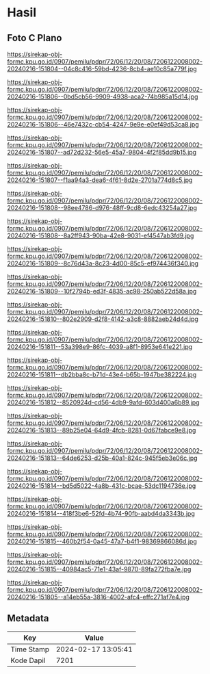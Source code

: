 # Hasil

## Foto C Plano

https://sirekap-obj-formc.kpu.go.id/0907/pemilu/pdpr/72/06/12/20/08/7206122008002-20240216-151804--04c8c416-59bd-4236-8cb4-ae10c85a779f.jpg

https://sirekap-obj-formc.kpu.go.id/0907/pemilu/pdpr/72/06/12/20/08/7206122008002-20240216-151806--0bd5cb56-9909-4938-aca2-74b985a15d14.jpg

https://sirekap-obj-formc.kpu.go.id/0907/pemilu/pdpr/72/06/12/20/08/7206122008002-20240216-151806--46e7432c-cb54-4247-9e9e-e0ef49d53ca8.jpg

https://sirekap-obj-formc.kpu.go.id/0907/pemilu/pdpr/72/06/12/20/08/7206122008002-20240216-151807--ad72d232-56e5-45a7-9804-4f2f85dd9b15.jpg

https://sirekap-obj-formc.kpu.go.id/0907/pemilu/pdpr/72/06/12/20/08/7206122008002-20240216-151807--f1aa94a3-dea6-4f61-8d2e-2701a774d8c5.jpg

https://sirekap-obj-formc.kpu.go.id/0907/pemilu/pdpr/72/06/12/20/08/7206122008002-20240216-151808--98ee4786-d976-48ff-9cd8-6edc43254a27.jpg

https://sirekap-obj-formc.kpu.go.id/0907/pemilu/pdpr/72/06/12/20/08/7206122008002-20240216-151808--8a2ff943-90ba-42e8-9031-ef4547ab3fd9.jpg

https://sirekap-obj-formc.kpu.go.id/0907/pemilu/pdpr/72/06/12/20/08/7206122008002-20240216-151809--8c76d43a-8c23-4d00-85c5-ef974436f340.jpg

https://sirekap-obj-formc.kpu.go.id/0907/pemilu/pdpr/72/06/12/20/08/7206122008002-20240216-151809--10f2794b-ed3f-4835-ac98-250ab522d58a.jpg

https://sirekap-obj-formc.kpu.go.id/0907/pemilu/pdpr/72/06/12/20/08/7206122008002-20240216-151810--802e2909-d2f8-4142-a3c8-8882aeb24d4d.jpg

https://sirekap-obj-formc.kpu.go.id/0907/pemilu/pdpr/72/06/12/20/08/7206122008002-20240216-151811--53a398e9-86fc-4039-a8f1-8953e641e221.jpg

https://sirekap-obj-formc.kpu.go.id/0907/pemilu/pdpr/72/06/12/20/08/7206122008002-20240216-151811--db2bba8c-b71d-43e4-b65b-1947be382224.jpg

https://sirekap-obj-formc.kpu.go.id/0907/pemilu/pdpr/72/06/12/20/08/7206122008002-20240216-151812--8520924d-cd56-4db9-9afd-603d400a6b89.jpg

https://sirekap-obj-formc.kpu.go.id/0907/pemilu/pdpr/72/06/12/20/08/7206122008002-20240216-151813--89b25e04-64d9-4fcb-8281-0d67fabce9e8.jpg

https://sirekap-obj-formc.kpu.go.id/0907/pemilu/pdpr/72/06/12/20/08/7206122008002-20240216-151813--64de6253-d25b-40a1-824c-945f5eb3e06c.jpg

https://sirekap-obj-formc.kpu.go.id/0907/pemilu/pdpr/72/06/12/20/08/7206122008002-20240216-151814--bd5d5022-4a8b-431c-bcae-53dc1194736e.jpg

https://sirekap-obj-formc.kpu.go.id/0907/pemilu/pdpr/72/06/12/20/08/7206122008002-20240216-151814--418f3be6-52fd-4b74-90fb-aabd4da3343b.jpg

https://sirekap-obj-formc.kpu.go.id/0907/pemilu/pdpr/72/06/12/20/08/7206122008002-20240216-151815--460b2f54-0a45-47a7-b4f1-98369866086d.jpg

https://sirekap-obj-formc.kpu.go.id/0907/pemilu/pdpr/72/06/12/20/08/7206122008002-20240216-151815--40984ac5-71e1-43af-9870-89fa272fba7e.jpg

https://sirekap-obj-formc.kpu.go.id/0907/pemilu/pdpr/72/06/12/20/08/7206122008002-20240216-151805--a14eb55a-3816-4002-afc4-effc271af7e4.jpg


## Metadata

| Key        | Value               |
| ---------- | ------------------- |
| Time Stamp | 2024-02-17 13:05:41 |
| Kode Dapil | 7201                |



